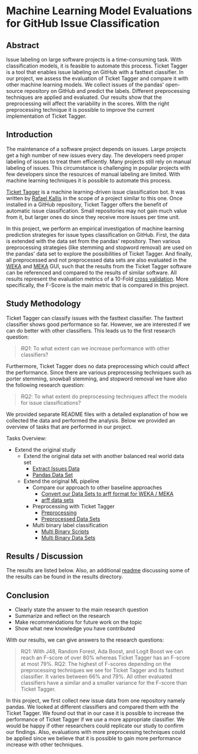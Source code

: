 # Machine Learning Model Evaluations for GitHub Issue Classification

## Abstract
Issue labeling on large software projects is a time-consuming task. With classification models, it is feasible to automate this process. Ticket Tagger is a tool that enables issue labeling on GitHub with a fasttext classifier. In our project, we assess the evaluation of Ticket Tagger and compare it with other machine learning models. We collect issues of the pandas' open-source repository on GitHub and predict the labels. Different preprocessing techniques are applied and evaluated. Our results show that the preprocessing will affect the variability in the scores. With the right preprocessing technique it is possible to improve the current implementation of Ticket Tagger.

## Introduction
The maintenance of a software project depends on issues. Large projects get a high number of new issues every day. The developers need proper labeling of issues to treat them efficiently. Many projects still rely on manual labeling of issues. This circumstance is challenging in popular projects with few developers since the resources of manual labeling are limited. With machine learning techniques it is possible to automate this process. 

[Ticket Tagger](https://github.com/rafaelkallis/ticket-tagger/tree/master/src) is a machine learning-driven issue classification bot. It was written by [Rafael Kallis](https://github.com/rafaelkallis) in the scope of a project similar to this one. Once installed in a GitHub repository, Ticket Tagger offers the benefit of automatic issue classification. Small repositories may not gain much value from it, but larger ones do since they receive more issues per time unit.

In this project, we perform an empirical investigation of machine learning prediction strategies for issue types classification on GitHub. First, the data is extended with the data set from the pandas' repository. Then various preprocessing strategies (like stemming and stopword removal) are used on the pandas' data set to explore the possibilities of Ticket Tagger. And finally, all preprocessed and not preprocessed data sets are also evaluated in the [WEKA](https://www.cs.waikato.ac.nz/ml/weka/) and [MEKA](https://waikato.github.io/meka/) GUI, such that the results from the Ticket Tagger software can be referenced and compared to the results of similar software. All results represent the evaluation metrics 
of a 10-Fold [cross validation](https://en.wikipedia.org/wiki/Cross-validation_(statistics)). More specifically, the F-Score is the main metric that is compared in this project.

## Study Methodology
Ticket Tagger can classify issues with the fasttext classifier. The fasttext classifier shows good performance so far. However, we are interested if we can do better with other classifiers. This leads us to the first research question:
>*RQ1*: To what extent can we increase performance with other classifiers?

Furthermore, Ticket Tagger does no data preprocessing which could affect the performance. Since there are various preprocessing techniques such as porter stemming, snowball stemming, and stopword removal we have also the following research question:
>*RQ2*: To what extent do preprocessing techniques affect the models for issue classifications?

We provided separate README files with a detailed explanation of how we collected the data and performed the analysis. Below we provided an overview of tasks that are performed in our project.

Tasks Overview:

* Extend the original study
    * Extend the original data set with another balanced real world data set
        * [Extract Issues Data](./scripts/README.md)
        * [Pandas Data Set](./datasets/README.md)
    * Extend the original ML pipeline
        * Compare our approach to other baseline approaches
            * [Convert our Data Sets to arff format for WEKA / MEKA](./scripts/README.md)
            * [arff data sets](./datasets/README.md)
        * Preprocessing with Ticket Tagger
            * [Preprocessing](./scripts/README.md)
            * [Preprocessed Data Sets](./datasets/README.md)
        * Multi binary label classification
            * [Multi Binary Scripts](./scripts/README.md)
            * [Multi Binary Data Sets](./datasets/README.md)


## Results / Discussion
The results are listed below. Also, an additional [readme](../results/README.md) discussing some of the results can
be found in the results directory.


## Conclusion
- Clearly state the answer to the main research question
- Summarize and reflect on the research
- Make recommendations for future work on the topic
- Show what new knowledge you have contributed

With our results, we can give answers to the research questions:
>RQ1: With J48, Random Forest, Ada Boost, and Logit Boost we can reach an F-score of over 80% whereas Ticket Tagger has an F-score at most 79%.
>RQ2: The highest of F-scores depending on the preprocessing techniques we see for Ticket Tagger and its fasttext classifier. It varies between 66% and 79%. All other evaluated classifiers have a similar and a smaller variance for the F-score than Ticket Tagger.

In this project, we first collect new issue data from one repository namely pandas. We looked at different classifiers and compared them with the Ticket Tagger. We found out that in our case it is possible to increase the performance of Ticket Tagger if we use a more appropriate classifier. We would be happy if other researchers could replicate our study to confirm our findings. Also, evaluations with more preprocessing techniques could be applied since we believe that it is possible to gain more performance increase with other techniques.

